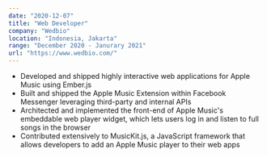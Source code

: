 ```yaml
---
date: "2020-12-07"
title: "Web Developer"
company: "Wedbio"
location: "Indonesia, Jakarta"
range: "December 2020 - Janurary 2021"
url: "https://www.wedbio.com/"
---
```


- Developed and shipped highly interactive web applications for Apple Music using Ember.js
- Built and shipped the Apple Music Extension within Facebook Messenger leveraging third-party and internal APIs
- Architected and implemented the front-end of Apple Music's embeddable web player widget, which lets users log in and listen to full songs in the browser
- Contributed extensively to MusicKit.js, a JavaScript framework that allows developers to add an Apple Music player to their web apps
